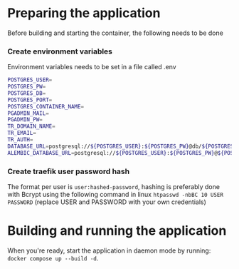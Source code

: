 # Preparing the application
Before building and starting the container, the following needs to be done

### Create environment variables
Environment variables needs to be set in a file called .env
```bash
POSTGRES_USER=
POSTGRES_PW=
POSTGRES_DB=
POSTGRES_PORT=
POSTGRES_CONTAINER_NAME=
PGADMIN_MAIL=
PGADMIN_PW=
TR_DOMAIN_NAME=
TR_EMAIL=
TR_AUTH=
DATABASE_URL=postgresql://${POSTGRES_USER}:${POSTGRES_PW}@db/${POSTGRES_DB}
ALEMBIC_DATABASE_URL=postgresql://${POSTGRES_USER}:${POSTGRES_PW}@${POSTGRES_CONTAINER_NAME}:${POSTGRES_PORT}/${POSTGRES_DB}
```

### Create traefik user password hash
The format per user is ```user:hashed-password```, hashing is preferably done with Bcrypt using the following command in linux ```htpasswd -nbBC 10 USER PASSWORD``` (replace USER and PASSWORD with your own credentials)

# Building and running the application
When you're ready, start the application in daemon mode by running:
`docker compose up --build -d`.